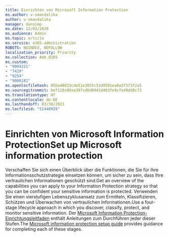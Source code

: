 ```yaml
---
title: Einrichten von Microsoft Information Protection
ms.author: v-smandalika
author: v-smandalika
manager: dansimp
ms.date: 12/03/2020
ms.audience: Admin
ms.topic: article
ms.service: o365-administration
ROBOTS: NOINDEX, NOFOLLOW
localization_priority: Priority
ms.collection: Adm_O365
ms.custom:
- "9004221"
- "7429"
- "9254"
- "9000181"
ms.openlocfilehash: 05ba48033cde51e3055c52d9501ea0a3f573f2a5
ms.sourcegitcommit: bef118c00aa397cd6d8941d403fe9cfa49dd8c73
ms.translationtype: HT
ms.contentlocale: de-DE
ms.lasthandoff: 03/30/2021
ms.locfileid: "51440928"
---
```

# <a name="set-up-microsoft-information-protection"></a><span data-ttu-id="1e5f2-102">Einrichten von Microsoft Information Protection</span><span class="sxs-lookup"><span data-stu-id="1e5f2-102">Set up Microsoft information protection</span></span>

<span data-ttu-id="1e5f2-103">Verschaffen Sie sich einen Überblick über die Funktionen, die Sie für Ihre Informationsschutzstrategie einsetzen können, um sicher zu sein, dass Ihre vertraulichen Informationen geschützt sind.</span><span class="sxs-lookup"><span data-stu-id="1e5f2-103">Get an overview of the capabilities you can apply to your Information Protection strategy so that you can be confident your sensitive information is protected.</span></span> <span data-ttu-id="1e5f2-104">Verwenden Sie einen vierstufigen Lebenszyklusansatz zum Ermitteln, Klassifizieren, Schützen und Überwachen von vertraulichen Informationen.</span><span class="sxs-lookup"><span data-stu-id="1e5f2-104">Use a four-stage lifecycle approach in which you discover, classify, protect, and monitor sensitive information.</span></span> <span data-ttu-id="1e5f2-105">Der [Microsoft Information Protection-Einrichtungsleitfaden](https://go.microsoft.com/fwlink/?linkid=2146619) enthält Anleitungen zum Durchführen jeder dieser Stufen.</span><span class="sxs-lookup"><span data-stu-id="1e5f2-105">The [Microsoft information protection setup guide](https://go.microsoft.com/fwlink/?linkid=2146619) provides guidance for completing each of these stages.</span></span>
